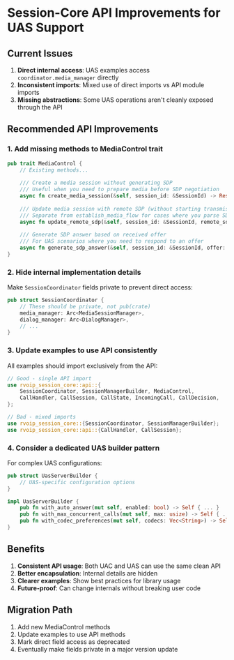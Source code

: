 # Session-Core API Improvements for UAS Support

## Current Issues

1. **Direct internal access**: UAS examples access `coordinator.media_manager` directly
2. **Inconsistent imports**: Mixed use of direct imports vs API module imports
3. **Missing abstractions**: Some UAS operations aren't cleanly exposed through the API

## Recommended API Improvements

### 1. Add missing methods to MediaControl trait

```rust
pub trait MediaControl {
    // Existing methods...
    
    /// Create a media session without generating SDP
    /// Useful when you need to prepare media before SDP negotiation
    async fn create_media_session(&self, session_id: &SessionId) -> Result<()>;
    
    /// Update media session with remote SDP (without starting transmission)
    /// Separate from establish_media_flow for cases where you parse SDP first
    async fn update_remote_sdp(&self, session_id: &SessionId, remote_sdp: &str) -> Result<()>;
    
    /// Generate SDP answer based on received offer
    /// For UAS scenarios where you need to respond to an offer
    async fn generate_sdp_answer(&self, session_id: &SessionId, offer: &str) -> Result<String>;
}
```

### 2. Hide internal implementation details

Make `SessionCoordinator` fields private to prevent direct access:
```rust
pub struct SessionCoordinator {
    // These should be private, not pub(crate)
    media_manager: Arc<MediaSessionManager>,
    dialog_manager: Arc<DialogManager>,
    // ...
}
```

### 3. Update examples to use API consistently

All examples should import exclusively from the API:
```rust
// Good - single API import
use rvoip_session_core::api::{
    SessionCoordinator, SessionManagerBuilder, MediaControl,
    CallHandler, CallSession, CallState, IncomingCall, CallDecision,
};

// Bad - mixed imports
use rvoip_session_core::{SessionCoordinator, SessionManagerBuilder};
use rvoip_session_core::api::{CallHandler, CallSession};
```

### 4. Consider a dedicated UAS builder pattern

For complex UAS configurations:
```rust
pub struct UasServerBuilder {
    // UAS-specific configuration options
}

impl UasServerBuilder {
    pub fn with_auto_answer(mut self, enabled: bool) -> Self { ... }
    pub fn with_max_concurrent_calls(mut self, max: usize) -> Self { ... }
    pub fn with_codec_preferences(mut self, codecs: Vec<String>) -> Self { ... }
}
```

## Benefits

1. **Consistent API usage**: Both UAC and UAS can use the same clean API
2. **Better encapsulation**: Internal details are hidden
3. **Clearer examples**: Show best practices for library usage
4. **Future-proof**: Can change internals without breaking user code

## Migration Path

1. Add new MediaControl methods
2. Update examples to use API methods
3. Mark direct field access as deprecated
4. Eventually make fields private in a major version update 